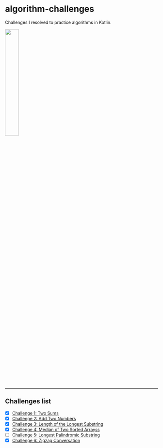 # algorithm-challenges
Challenges I resolved to practice algorithms in Kotlin. 

<div id="header" align="left">
  <img src="https://media.giphy.com/media/v9yQthKTSIPwzQU020/giphy.gif" width="30%" height="auto"/>
</div>

---



## Challenges list

- [x] [Challenge 1: Two Sums](1-two-sums/)
- [x] [Challenge 2: Add Two Numbers](2-add-two-numbers/)
- [x] [Challenge 3: Length of the Longest Substring](3-length-of-longest-substring/)
- [x] [Challenge 4: Median of Two Sorted Arrayss](4-median-sorted-arrays/)
- [ ] [Challenge 5: Longest Palindromic Substring](5-longest-palindromic-substring/)
- [x] [Challenge 6: Zigzag Conversation](6-zigzag-conversation/)
